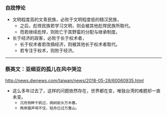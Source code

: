### 自戕悖论
- 文明程度高的文青民族，必败于文明程度低的糙汉民族，
  - 之后，彪悍民族若学习文明，则会被其他彪悍民族所取代。
  - 而若继续彪悍，则败亡于其野蛮的分配与继承制度。
- 长于经济的政客，必败于长于权术者，
  - 长于权术者若改搞经济，则被其他长于权术者取代。
  - 若专注于权术，则败于经济。
---
### 蔡英文：亚细亚的孤儿在风中哭泣
http://news.dwnews.com/taiwan/news/2018-05-28/60060935.html
- 这么多年过去了，这样的问题依然存在，世界都在变，唯独台湾的难题却一直未变。
  - `沉舟侧畔千帆过，病树前头万木春。`
  - `两岸猿声啼不住，轻舟已过万重山。`